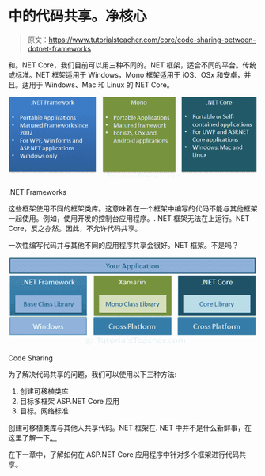 # 中的代码共享。净核心

> 原文：<https://www.tutorialsteacher.com/core/code-sharing-between-dotnet-frameworks>

和。NET Core，我们目前可以用三种不同的。NET 框架，适合不同的平台。传统或标准。NET 框架适用于 Windows，Mono 框架适用于 iOS、OSx 和安卓，并且。适用于 Windows、Mac 和 Linux 的 NET Core。

[![](img/13ccee9c079ec83f361d6afa1858bf32.png)](../../Content/images/core/dotnet-frameworks.png)

.NET Frameworks



这些框架使用不同的框架类库。这意味着在一个框架中编写的代码不能与其他框架一起使用。例如，使用开发的控制台应用程序。. NET 框架无法在上运行。NET Core，反之亦然。因此，不允许代码共享。

一次性编写代码并与其他不同的应用程序共享会很好。NET 框架。不是吗？

[![](img/f0d63bf9336a06f306b6ab18eb46874e.png)](../../Content/images/core/code-sharing.png)

Code Sharing



为了解决代码共享的问题，我们可以使用以下三种方法:

1.  创建可移植类库
2.  目标多框架 ASP.NET Core 应用
3.  目标。网络标准

创建可移植类库与其他人共享代码。NET 框架在. NET 中并不是什么新鲜事，在这里了解一下[。](https://docs.microsoft.com/en-us/dotnet/standard/cross-platform/cross-platform-development-with-the-portable-class-library ".NET Core Code Sharing")

在下一章中，了解如何在 ASP.NET Core 应用程序中针对多个框架进行代码共享。